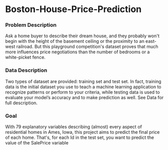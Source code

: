 # Boston-House-Price-Prediction

### Problem Description
Ask a home buyer to describe their dream house, and they probably won't begin with the height of the basement ceiling or the proximity to an east-west railroad. But this playground competition's dataset proves that much more influences price negotiations than the number of bedrooms or a white-picket fence.


### Data Description
Two types of dataset are provided: training set and test set. In fact, training data is the initial dataset you use to teach a machine learning application to recognize patterns or perform to your criteria, while testing data is used to evaluate your model’s accuracy and to make prediction as well. See Data for full description.


### Goal
With 79 explanatory variables describing (almost) every aspect of residential homes in Ames, Iowa, this project aims to predict the final price of each home. That's, for each Id in the test set, you want to predict the value of the SalePrice variable
